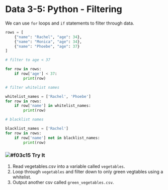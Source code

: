 # Data 3-5: Python - Filtering

We can use `for` loops and `if` statements to filter through data.

```python
rows = [
    {"name": "Rachel", "age": 34},
    {"name": "Monica", "age": 34},
    {"name": "Phoebe", "age": 37}
]

# filter to age < 37

for row in rows:
    if row['age'] < 37:
        print(row)
```

```python
# filter whitelist names

whitelist_names = ['Rachel', 'Phoebe']
for row in rows:
    if row['name'] in whitelist_names:
        print(row)
```

```python
# blacklist names

blacklist_names = ['Rachel']
for row in rows:
    if row['name'] not in blacklist_names:
        print(row)
```

### ![#f03c15](https://placehold.it/15/f03c15/000000?text=+) Try It

1. Read vegetables.csv into a variable called `vegetables`.
2. Loop through `vegetables` and filter down to only green vegtables using a whitelist.
3. Output another csv called `green_vegetables.csv`.
